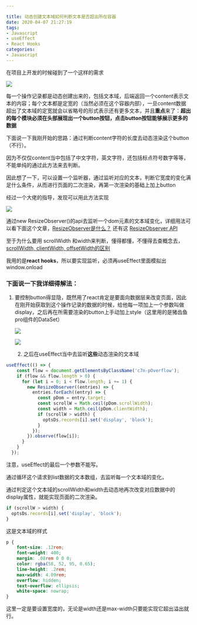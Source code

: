 ```yaml
---

title: 动态创建文本域如何判断文本是否超出所在容器
date: 2020-04-07 21:27:19
tags:
- Javascript
- useEffect
- React Hooks
categories:
- Javascript
---
```


在项目上开发的时候碰到了一个这样的需求

![](image-20200407213338480.png)

每一个操作记录都是动态创建出来的，包括文本域，后端返回一个content表示文本的内容；每个文本都是定宽的（当然必须在这个容器内部），一旦content数据超出了文本域的定宽就会以省略号的形式表示还有更多文本，并且**重点**来了：**超出的每个模块必须在头部展现出一个button按钮，点击button按钮能够展示更多的数据**

下面说一下我刚开始的思路：通过判断content字符的长度去动态渲染这个button（不行）。

因为不仅仅content当中包括了中文字符，英文字符，还包括标点符号数字等等，不能单纯的通过此方法来去判断。

因此想了一下，可以设置一个监听器，通过监听对应的文本，判断它宽度的变化满足什么条件，从而进行页面的二次渲染，再第一次渲染的基础上加上button

经过一个大佬的指导，发现可以用此方法实现

![](image-20200407214857295.png)

通过new ResizeObserver()的api去监听一个dom元素的文本域变化，详细用法可以看下面这个文章，[ResizeObserver是什么？](https://segmentfault.com/a/1190000020771182?utm_source=tag-newest) 还有这  [ResizeObserver API](https://zhuanlan.zhihu.com/p/41418813)

至于为什么要用 scrollWidth 和width来判断，懂得都懂，不懂得去查概念去，[scrollWidth, clientWidth, offsetWidth的区别]( https://www.cnblogs.com/pengshengguang/p/8021743.html )

我用的是**react hooks**，所以要实现监听，必须再useEffect里面模拟出window.onload

### 下面说一下我详细得解法：

1. 要控制button得显隐，既然用了react肯定是要面向数据层来改变页面，因此在刚开始获取到这个操作记录的数据的时候，给他每一项加上一个参数叫做display，之后再在所需要渲染的button上手动加上style（这里用的是猪齿鱼pro组件的DataSet）

   ![](image-20200407220056426.png)

   ![](image-20200407220213779.png)

   

   2. 之后在useEffect当中去监听**这些**动态渲染的文本域

```js
useEffect(() => {
    const flow = document.getElementsByClassName('c7n-pOverflow');
    if (flow && flow.length > 0) {
      for (let i = 0; i < flow.length; i += 1) {
        new ResizeObserver((entries) => {
          entries.forEach((entry) => {
            const pDom = entry.target;
            const scrollW = Math.ceil(pDom.scrollWidth);
            const width = Math.ceil(pDom.clientWidth);
            if (scrollW > width) {
              optsDs.records[i].set('display', 'block');
            }
          });
        }).observe(flow[i]);
      }
    }
  });
```

注意，useEffect的最后一个参数不能写。

通过循环这个请求到list数据的文本数组，去监听每一个文本域的变化，

通过判定这个文本域的scrollWidth和width去动态地再次改变对应数据中的display属性，就能实现页面的二次渲染。

```jsx
if (scrollW > width) {
  optsDs.records[i].set('display', 'block');
}
```

这是文本域的样式

```css
p {
    font-size: .12rem;
    font-weight: 400;
    margin: .08rem 0 0 0;
    color: rgba(58, 52, 95, 0.65);
    line-height: .2rem;
    max-width: 4.09rem;
    overflow: hidden;
    text-overflow: ellipsis;
    white-space: nowrap;
}
```

这里一定是要设置宽度的，无论是width还是max-width只要能实现它超出溢出就行。

